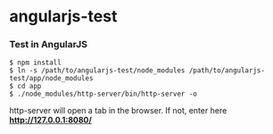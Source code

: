 # angularjs-test
### Test in AngularJS

```
$ npm install
$ ln -s /path/to/angularjs-test/node_modules /path/to/angularjs-test/app/node_modules
$ cd app
$ ./node_modules/http-server/bin/http-server -o
```

http-server will open a tab in the browser. If not, enter here **http://127.0.0.1:8080/**
